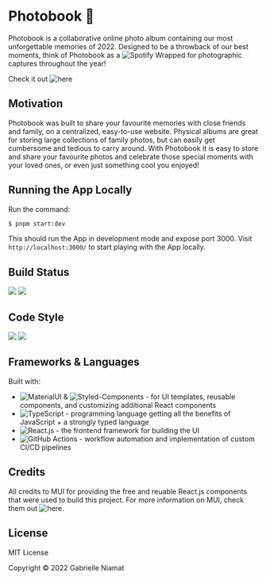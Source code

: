 # Photobook 📸

Photobook is a collaborative online photo album containing our most unforgettable memories of 2022. Designed to be a throwback of our best moments, think of Photobook as a ![Spotify Wrapped](https://www.spotify.com/ca-en/wrapped/) for photographic captures throughout the year!

Check it out ![here]()

## Motivation

Photobook was built to share your favourite memories with close friends and family, on a centralized, easy-to-use website. Physical albums are great for storing large collections of family photos, but can easily get cumbersome and tedious to carry around. With Photobook it is easy to store and share your favourite photos and celebrate those special moments with your loved ones, or even just something cool you enjoyed!

## Running the App Locally
Run the command:

```bash
$ pnpm start:dev

```
This should run the App in development mode and expose port 3000. Visit `http://localhost:3000/` to start playing with the App locally.


## Build Status

![](https://github.com/pidgey0403/photobook-frontend/actions/workflows/CI.yml/badge.svg)
![](https://github.com/pidgey0403/photobook-backend/actions/workflows/ci.yml/badge.svg)

## Code Style

<a href="https://prettier.io/"><img src="https://img.shields.io/badge/formatter-prettier-blue.svg"></a>
<a href="https://eslint.org/"><img src="https://img.shields.io/badge/linter-eslint-blue.svg"></a>


## Frameworks & Languages

Built with:

-   ![MaterialUI](https://mui.com/) & ![Styled-Components](https://styled-components.com/) - for UI templates, reusable components, and customizing additional React components
-   ![TypeScript](https://www.typescriptlang.org/) - programming language getting all the benefits of JavaScript + a strongly typed language
-   ![React.js](https://reactjs.org/) - the frontend framework for building the UI
-   ![GitHub Actions](https://github.com/features/actions) - workflow automation and implementation of custom CI/CD pipelines

## Credits

All credits to MUI for providing the free and reuable React.js components that were used to build this project.
For more information on MUI, check them out ![here](https://mui.com/).

## License

MIT License

Copyright © 2022 Gabrielle Niamat
